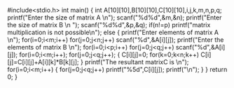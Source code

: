 
#include<stdio.h>
int main()
{
    int A[10][10],B[10][10],C[10][10],i,j,k,m,n,p,q;
    printf("Enter the size of matrix A \n");
    scanf("%d%d",&m,&n);
    printf("Enter the size of matrix B \n ");
    scanf("%d%d",&p,&q);
    if(n!=p)
    printf("matrix multiplication is not possible\n");
    else
    {
        printf("Enter elements of matrix A \n");
        for(i=0;i<m;i++)
        for(j=0;j<n;j++)
        scanf("%d",&A[i][j]);
        printf("Enter the elements of matrix B \n");
        for(i=0;i<p;i++)
        for(j=0;j<q;j++)
        scanf("%d",&A[i][j]);
            for(i=0;i<m;i++);
            for(j=0;j<q;j++);
            {
                C[i][j]=0;
                for(k=0;k<n;k++)
                C[i][j]=C[i][j]+A[i][k]*B[k][j];
            }
            printf("The resultant matrixC is \n");
            for(i=0;i<m;i++)
            {
                for(j=0;j<q;j++)
                printf("%5d",C[i][j]);
                printf("\n");
            }
    }
    return 0;
}
